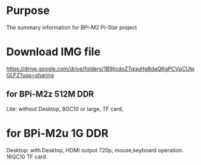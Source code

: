 # Purpose
The summary information for BPi-M2 Pi-Star project

# Download IMG file
https://drive.google.com/drive/folders/1B9ljcdoZTqquHg8daQKgPCVpCUlpGLFZ?usp=sharing

## for BPi-M2z 512M DDR
Lite: without Desktop, 8GC10 or large, TF card,

# for BPi-M2u 1G DDR
Desktop: with Desktop, HDMI output 720p, mouse,keyboard operation. 16GC10 TF card.



